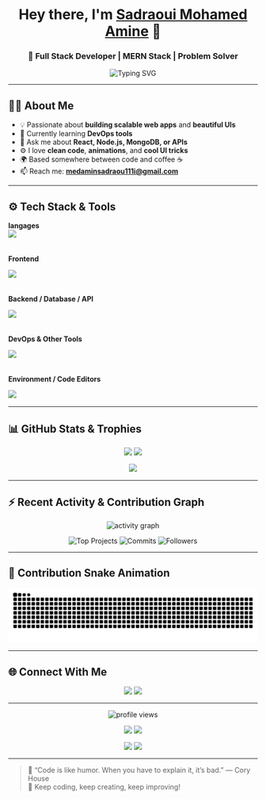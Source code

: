 <!-- Your fancy GitHub Profile README 😎 -->
<h1 align="center">Hey there, I'm <a href="https://github.com/sadraoui-medamin" target="_blank">Sadraoui Mohamed Amine</a> 👋</h1>
<h3 align="center">🚀 Full Stack Developer | MERN Stack | Problem Solver </h3>

<p align="center">
  <picture>
    <source media="(prefers-color-scheme: dark)" srcset="https://readme-typing-svg.demolab.com?font=Fira+Code&size=25&pause=1000&color=9AE6B4&center=true&vCenter=true&width=600&lines=Full+Stack+Developer%0AReact+%7C+Node.js+%7C+Express+%7C+MongoDB%0ALove+to+build+cool+projects%21">
    <img alt="Typing SVG" src="https://readme-typing-svg.demolab.com?font=Fira+Code&size=21&pause=1000&color=00FFB3&center=true&vCenter=true&width=800&lines=React+%7C+Node.js+%7C+Express+%7C+MongoDB%0%21" />
  </picture>
</p>


---
<h2 >🧑‍💻 About Me</h2>

- 💡 Passionate about **building scalable web apps** and **beautiful UIs**  
- 🌱 Currently learning  **DevOps tools**  
- 💬 Ask me about **React, Node.js, MongoDB, or APIs**  
- ⚙️ I love **clean code**, **animations**, and **cool UI tricks**  
- 🌍 Based somewhere between code and coffee ☕  
- 📫 Reach me: **medaminsadraou111i@gmail.com**

---
<h2 align="left">⚙️ Tech Stack & Tools</h2>
<p align="center">
  
   <!-- </> Programming languages -->
  <b>langages</b><br/>
  <img src="https://skillicons.dev/icons?i=java,js,ts,python,c,cs,php," /><br/><br/>
  
  <!-- 🎨 Frontend -->
  <b>Frontend</b><br/>
  
  <img src="https://skillicons.dev/icons?i=html,css,js,ts,react,tailwind,materialui," /><br/><br/>

  <!-- 🧠 Backend, Database & APIs -->
  <b>Backend / Database / API</b><br/>
  
  <img src="https://skillicons.dev/icons?i=nodejs,express,mongodb,mysql,sqlite,postman" /><br/><br/>

  <!-- ☁️ DevOps & Other Tools -->
  <b>DevOps & Other Tools</b><br/>
  
  <img src="https://skillicons.dev/icons?i=git,github,docker,kubernetes,gcp,netlify,bash" /><br/><br/>

  <!-- 💻 Environment & Code Editors -->
  <b>Environment / Code Editors</b><br/>
  
  <img src="https://skillicons.dev/icons?i=linux,windows,vscode,visualstudio,eclipse,pycharm,idea," />
</p>

---

<h2 align="left">📊 GitHub Stats & Trophies</h2>
<p align="center">
  <img src="https://github-readme-stats.vercel.app/api?username=sadraoui-medamin&show_icons=true&theme=radical" height="160"/>
  <img src="https://github-readme-streak-stats.herokuapp.com/?user=sadraoui-medamin&theme=radical" height="160"/>
</p>

<p align="center">
  <img src="https://github-readme-stats.vercel.app/api/top-langs/?username=sadraoui-medamin&layout=compact&theme=radical" height="160"/>
</p>

---

<h2 align="left">⚡ Recent Activity & Contribution Graph</h2>
<p align="center">
  <img src="https://github-readme-activity-graph.vercel.app/graph?username=sadraoui-medamin&theme=tokyo-night" alt="activity graph" />
</p>
<p align="center">
  <img src="https://img.shields.io/badge/Top-Projects-ff69b4?style=for-the-badge&logo=github" alt="Top Projects" />
  <img src="https://img.shields.io/badge/Commits-Legendary-00BFFF?style=for-the-badge&logo=git" alt="Commits" />
  <img src="https://img.shields.io/badge/Followers-Connect-7CFC00?style=for-the-badge&logo=github" alt="Followers" />
</p>


---

<h2 align="left">🐍 Contribution Snake Animation</h2>
<p align="center">
  <picture>
    <source media="(prefers-color-scheme: dark)" srcset="https://raw.githubusercontent.com/sadraoui-medamin/sadraoui-medamin/output/github-contribution-grid-snake-dark.svg">
    <source media="(prefers-color-scheme: light)" srcset="https://raw.githubusercontent.com/sadraoui-medamin/sadraoui-medamin/output/github-contribution-grid-snake.svg">
    <img alt="github contribution snake animation" src="https://raw.githubusercontent.com/sadraoui-medamin/sadraoui-medamin/output/github-contribution-grid-snake.svg">
  </picture>
</p>

---

<h2 align="left">🌐 Connect With Me</h2>
<p align="center">
  <a href="https://linkedin.com/in/sadraouiMedamin" target="_blank"><img src="https://img.shields.io/badge/LinkedIn-%230077B5.svg?&style=for-the-badge&logo=linkedin&logoColor=white" /></a>
  <a href="mailto:medaminsadraou111i@gmail.com"><img src="https://img.shields.io/badge/Gmail-D14836?&style=for-the-badge&logo=gmail&logoColor=white" /></a>
</p>

---

<p align="center">
  <img src="https://komarev.com/ghpvc/?username=sadraoui-medamin&label=Profile+Views&color=brightgreen" alt="profile views"/>
</p>

<p align="center">
  <img src="https://img.shields.io/badge/Made%20with-Markdown-1f425f.svg" />
  <img src="https://img.shields.io/badge/Open%20Source-%E2%9D%A4-red.svg" />
</p>

<p align="center">
  <img src="https://img.shields.io/badge/Top-Projects-ff69b4?style=for-the-badge&logo=github&logoColor=fff&animation=glitch" />
  <img src="https://img.shields.io/badge/Full-Stack-8A2BE2?style=for-the-badge&logo=stackshare&logoColor=fff&animation=glitch" />
</p>


---

> 💬 “Code is like humor. When you have to explain it, it’s bad.” — Cory House  
> 🚀 Keep coding, keep creating, keep improving!
